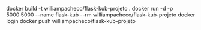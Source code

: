 docker build -t williampacheco/flask-kub-projeto .
docker run -d -p 5000:5000 --name flask-kub --rm  williampacheco/flask-kub-projeto
docker login
docker push williampacheco/flask-kub-projeto
